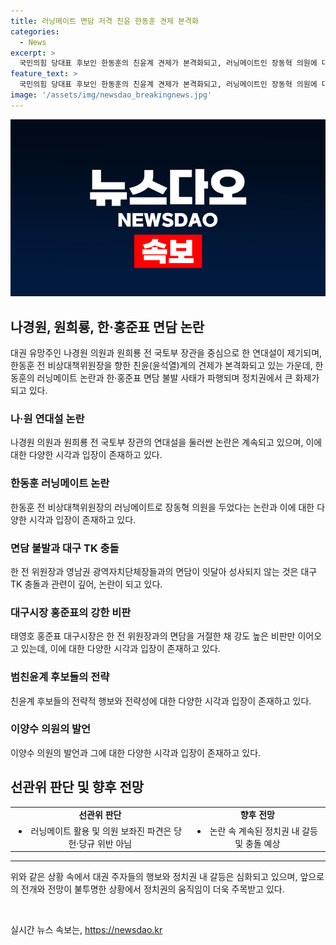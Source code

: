 ```yaml
---
title: 러닝메이트 면담 저격 친윤 한동훈 견제 본격화
categories:
  - News
excerpt: >
  국민의힘 당대표 후보인 한동훈의 친윤계 견제가 본격화되고, 러닝메이트인 장동혁 의원에 대한 비판이 제기됐다. 한동훈 캠프의 활동은 논란이 되고 있지만, 선관위는 당헌·당규 위반이 없다고 밝혀 논란이 계속될 전망이다. 또한, 나경원 의원은 계파 충돌을 우려하며 친윤석열과의 연대를 비판했고, 이양수 의원은 효과 극대화를 위해 연대는 물밑에서 진행하는 것이 좋다고 밝혔다. 이 상태에서 대표가 될 수 있겠냐는 의문이 제기되고 있다.
feature_text: >
  국민의힘 당대표 후보인 한동훈의 친윤계 견제가 본격화되고, 러닝메이트인 장동혁 의원에 대한 비판이 제기됐다. 한동훈 캠프의 활동은 논란이 되고 있지만, 선관위는 당헌·당규 위반이 없다고 밝혀 논란이 계속될 전망이다. 또한, 나경원 의원은 계파 충돌을 우려하며 친윤석열과의 연대를 비판했고, 이양수 의원은 효과 극대화를 위해 연대는 물밑에서 진행하는 것이 좋다고 밝혔다. 이 상태에서 대표가 될 수 있겠냐는 의문이 제기되고 있다.
image: '/assets/img/newsdao_breakingnews.jpg'
---
```


<p><img src="/assets/img/newsdao_breakingnews.jpg" alt="implanttips 속보" /></p>

<h2 data-ke-size="size26">나경원, 원희룡, 한·홍준표 면담 논란</h2>

<p data-ke-size="size16">대권 유망주인 나경원 의원과 원희룡 전 국토부 장관을 중심으로 한 연대설이 제기되며, 한동훈 전 비상대책위원장을 향한 친윤(윤석열)계의 견제가 본격화되고 있는 가운데, 한동훈의 러닝메이트 논란과 한·홍준표 면담 불발 사태가 파행되며 정치권에서 큰 화제가 되고 있다. </p>

<h3><b>나·원 연대설 논란</b></h3>

<p data-ke-size="size16">나경원 의원과 원희룡 전 국토부 장관의 연대설을 둘러싼 논란은 계속되고 있으며, 이에 대한 다양한 시각과 입장이 존재하고 있다.</p>

<h3><b>한동훈 러닝메이트 논란</b></h3>

<p data-ke-size="size16">한동훈 전 비상대책위원장의 러닝메이트로 장동혁 의원을 두었다는 논란과 이에 대한 다양한 시각과 입장이 존재하고 있다.</p>

<h3><b>면담 불발과 대구 TK 충돌</b></h3>

<p data-ke-size="size16">한 전 위원장과 영남권 광역자치단체장들과의 면담이 잇달아 성사되지 않는 것은 대구 TK 충돌과 관련이 깊어, 논란이 되고 있다.</p>

<h3><b>대구시장 홍준표의 강한 비판</b></h3>

<p data-ke-size="size16">태영호 홍준표 대구시장은 한 전 위원장과의 면담을 거절한 채 강도 높은 비판만 이어오고 있는데, 이에 대한 다양한 시각과 입장이 존재하고 있다.</p>

<h3><b>범친윤계 후보들의 전략</b></h3>

<p data-ke-size="size16">친윤계 후보들의 전략적 행보와 전략성에 대한 다양한 시각과 입장이 존재하고 있다.</p>

<h3><b>이양수 의원의 발언</b></h3>

<p data-ke-size="size16">이양수 의원의 발언과 그에 대한 다양한 시각과 입장이 존재하고 있다.</p>

<h2 data-ke-size="size26">선관위 판단 및 향후 전망</h2>

<table>
  <tr>
    <td style="text-align: center; height: 17px;"><b>선관위 판단</b></td>
    <td style="text-align: center; height: 17px;"><b>향후 전망</b></td>
  </tr>
  <tr>
    <td style="text-align: center; height: 17px;"><li>러닝메이트 활용 및 의원 보좌진 파견은 당헌·당규 위반 아님</li></td>
    <td style="text-align: center; height: 17px;"><li>논란 속 계속된 정치권 내 갈등 및 충돌 예상</li></td>
  </tr>
</table>

<hr>

<p data-ke-size="size16">위와 같은 상황 속에서 대권 주자들의 행보와 정치권 내 갈등은 심화되고 있으며, 앞으로의 전개와 전망이 불투명한 상황에서 정치권의 움직임이 더욱 주목받고 있다.</p>

<p data-ke-size="size16">&nbsp;</p>
실시간 뉴스 속보는, <a href="https://newsdao.kr" rel="dofollow">https://newsdao.kr</a>



